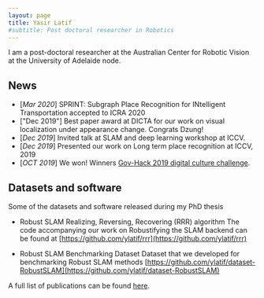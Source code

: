 ```yaml
---
layout: page
title: Yasir Latif
#subtitle: Post doctoral researcher in Robotics
---
```


I am a post-doctoral researcher at the Australian Center for Robotic Vision at the University of Adelaide node.

## News

- [*Mar 2020*] SPRINT: Subgraph Place Recognition for INtelligent Transportation accepted to ICRA 2020
- ["Dec 2019"] Best paper award at DICTA for our work on visual localization under appearance change. Congrats Dzung!
- [*Dec 2019*] Invited talk at SLAM and deep learning workshop at ICCV.
- [*Dec 2019*] Presented our work on Long term place recognition at ICCV, 2019
- [*OCT 2019*] We won! Winners [Gov-Hack 2019 digital culture challenge](https://www.adelaide.edu.au/aiml/news/list/2019/10/21/team-artificially-intelligent-win-at-govhack-2019).

## Datasets and software

Some of the datasets and software released during my PhD thesis

- Robust SLAM Realizing, Reversing, Recovering (RRR) algorithm
  The code accompanying our work on Robustifying the SLAM backend can be found at
  [https://github.com/ylatif/rrr](https://github.com/ylatif/rrr)

- Robust SLAM Benchmarking Dataset
  Dataset that we developed for benchmarking Robust SLAM methods
  [https://github.com/ylatif/dataset-RobustSLAM](https://github.com/ylatif/dataset-RobustSLAM)

A full list of publications can be found [here](/publications).
